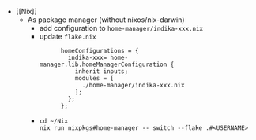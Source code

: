 - [[Nix]]
	- As package manager (without nixos/nix-darwin)
		- add configuration to `home-manager/indika-xxx.nix`
		- update `flake.nix`
		  ```
		        homeConfigurations = {
		          indika-xxx= home-manager.lib.homeManagerConfiguration {
		            inherit inputs;
		            modules = [
		              ./home-manager/indika-xxx.nix
		            ];
		          };
		        };
		  ```
		- ```
		  cd ~/Nix
		  nix run nixpkgs#home-manager -- switch --flake .#<USERNAME>
		  ```
